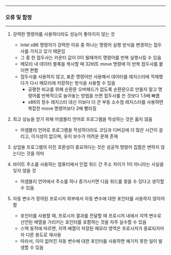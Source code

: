 -----
### 오류 및 함정
-----
1. 강력한 명령어를 사용하더라도 성능이 좋아지지 않는 것
   - Intel x86 명령어가 강력한 이유 중 하나는 명령어 실행 방식을 변경하는 접두사를 가지고 있기 때문임
   - 그 중 한 접두사는 카운터 값이 0이 될때까지 명령어를 반복 실행시킬 수 있음
   - 메모리 내 데이터 블록을 복사할 때 32비트 move 명령에 이 반복 접두사를 붙이면 편함
   - 접두사를 사용하지 않고, 표준 명령어만 사용해서 데이터를 레지스터에 적재했다가 다시 메모리에 저장하는 방식을 사용할 수 있음
     + 공평한 비교를 위해 순환문 오버헤드가 없도록 순환문으로 만들지 말고 명령어를 반복적으로 늘어놓는 방법을 쓰면 접두사를 쓴 것보다 1.5배 빠름
     + x86의 정수 레지스터 대신 이보다 더 큰 부동 소수점 레지스터를 사용하면 복잡한 move 명령어보다 2배 빨라짐

2. 최고 성능을 얻기 위해 어셈블리 언어로 프로그램을 작성하는 것은 옳지 않음
   - 어셈블리 언어로 프로그램을 작성하더라도 코딩과 디버깅에 더 많은 시간이 걸리고, 이식성이 없으며, 유지 보수가 어려운 문제 존재

3. 상업용 프로그램의 이진 호환성이 중요하다는 것은 성공적 명령어 집합은 변하지 않는다는 것을 의미

4. 바이트 주소를 사용하는 컴퓨터에서 인접 워드 간 주소 차이가 1이 아니라는 사실을 잊지 않을 것
   - 어셈블리 언어에서 주소를 하나 증가시키면 다음 워드를 찾을 수 있다고 생각할 수 있음

5. 자동 변수가 정의된 프로시저 외부에서 자동 변수에 대한 포인터를 사용하지 않아야 함
   - 포인터를 사용할 때, 프로시저 결과를 전달할 때 프로시저 내에서 지역 변수로 선언된 배열을 가리키는 포인터를 포함하는 것을 자주 실수할 수 있음
   - 스택 동작에 따르면, 지역 배열이 저장된 메모리 영역은 프로시저가 종료되자마자 다른 용도로 재사용
   - 따라서, 이미 없어진 자동 변수에 대한 포인터를 사용하면 예기치 못한 일이 발생할 수 있음
